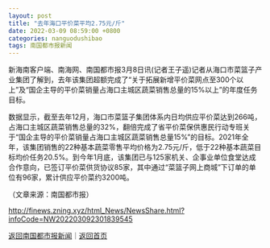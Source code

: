 ```yaml
---
layout: post
title: "去年海口平价菜平均2.75元/斤"
date: 2022-03-09 08:59:00 +0800
categories: nanguodushibao
tags: 南国都市报新闻
---
```

<p>新海南客户端、南海网、南国都市报3月8日讯(记者王子遥)记者从海口市菜篮子产业集团了解到，去年该集团超额完成了“关于拓展新增平价菜网点至300个以上”及“国企主导的平价菜销量占海口主城区蔬菜销售总量的15%以上”的年度任务目标。</p>
 <p>数据显示，截至去年12月，海口市菜篮子集团体系内日均供应平价菜达到266吨，占海口主城区蔬菜销售总量的32%，翻倍完成了省平价菜保供惠民行动专班关于“国企主导的平价菜销量占海口主城区蔬菜销售总量15%”的目标。2021年全年，该集团销售的22种基本蔬菜零售平均价格为2.75元/斤，低于22种基本蔬菜目标均价任务20.5%。到今年1月底，该集团已与125家机关、企事业单位食堂达成合作意向，已签订平价菜供货协议85家，其中通过“菜篮子网上商城”下订单的单位有96家，累计供应平价菜约3200吨。</p><p class="em_media">（文章来源：南国都市报）</p>

<http://finews.zning.xyz/html_News/NewsShare.html?infoCode=NW202203092301839545>

[返回南国都市报新闻](//finews.withounder.com/category/nanguodushibao.html)｜[返回首页](//finews.withounder.com/)